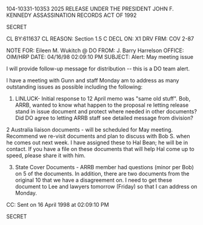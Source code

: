 104-10331-10353 2025 RELEASE UNDER THE PRESIDENT JOHN F. KENNEDY ASSASSINATION RECORDS ACT OF 1992

SECRET

CL BY:611637
CL REASON: Section 1.5 C
DECL ON: X1
DRV FRM: COV 2-87

NOTE FOR: Eileen M. Wukitch @ DO
FROM: J. Barry Harrelson
OFFICE: OIM/HRP
DATE: 04/16/98 02:09:10 PM
SUBJECT: Alert: May meeting issue

I will provide follow-up message for distribution -- this is a DO team alert.

I have a meeting with Gunn and staff Monday am to address as many outstanding issues as possible including the following:

1) LINLUCK- Initial response to 12 April memo was "same old stuff". Bob, ARRB, wanted to know what happen to the proposal re
letting release stand in issue document and protect where needed in other documents? Did DO agree to letting ARRB staff see detailed
message from division?

2 Australia liaison documents - will be scheduled for May meeting. Recommend we re-visit documents and plan to discuss with Bob S.
when he comes out next week. I have assigned these to Hal Bean; he will be in contact. If you have a file on these documents that will
help Hal come up to speed, please share it with him.

3) State Cover Documents - ARRB member had questions (minor per Bob) on 5 of the documents. In addition, there are two documents
from the original 10 that we have a disagreement on. I need to get these document to Lee and lawyers tomorrow (Friday) so that I can
address on Monday.

CC:
Sent on 16 April 1998 at 02:09:10 PM

SECRET
